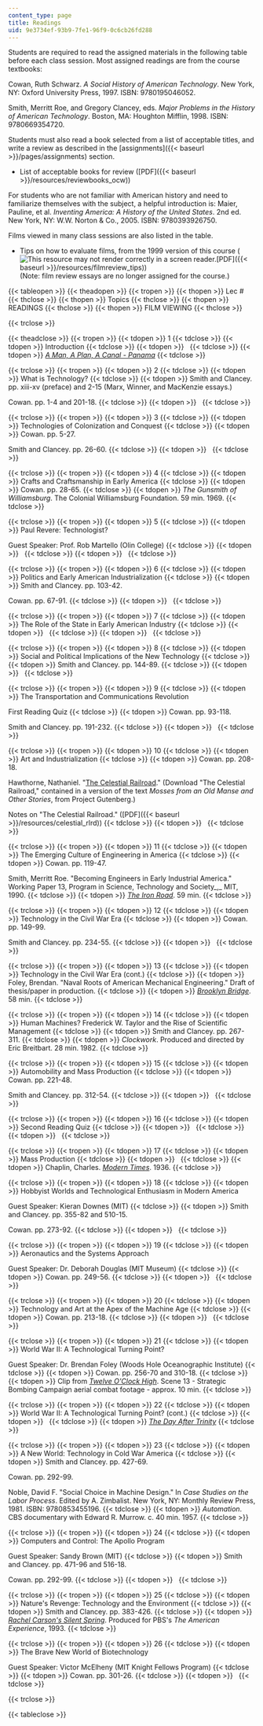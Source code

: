 ```yaml
---
content_type: page
title: Readings
uid: 9e3734ef-93b9-7fe1-96f9-0c6cb26fd288
---
```


Students are required to read the assigned materials in the following table before each class session. Most assigned readings are from the course textbooks:

Cowan, Ruth Schwarz. _A Social History of American Technology_. New York, NY: Oxford University Press, 1997. ISBN: 9780195046052.

Smith, Merritt Roe, and Gregory Clancey, eds. _Major Problems in the History of American Technology_. Boston, MA: Houghton Mifflin, 1998. ISBN: 9780669354720.

Students must also read a book selected from a list of acceptable titles, and write a review as described in the [assignments]({{< baseurl >}}/pages/assignments) section.

*   List of acceptable books for review ([PDF]({{< baseurl >}}/resources/reviewbooks_ocw))

For students who are not familiar with American history and need to familiarize themselves with the subject, a helpful introduction is: Maier, Pauline, et al. _Inventing America: A History of the United States_. 2nd ed. New York, NY: W.W. Norton & Co., 2005. ISBN: 9780393926750.

Films viewed in many class sessions are also listed in the table.

*   Tips on how to evaluate films, from the 1999 version of this course (![This resource may not render correctly in a screen reader.](/images/inacessible.gif)[PDF]({{< baseurl >}}/resources/filmreview_tips))  
    (Note: film review essays are no longer assigned for the course.)

{{< tableopen >}}
{{< theadopen >}}
{{< tropen >}}
{{< thopen >}}
Lec #
{{< thclose >}}
{{< thopen >}}
Topics
{{< thclose >}}
{{< thopen >}}
READINGS
{{< thclose >}}
{{< thopen >}}
FILM VIEWING
{{< thclose >}}

{{< trclose >}}

{{< theadclose >}}
{{< tropen >}}
{{< tdopen >}}
1
{{< tdclose >}}
{{< tdopen >}}
Introduction
{{< tdclose >}}
{{< tdopen >}}
 
{{< tdclose >}}
{{< tdopen >}}
[_A Man, A Plan, A Canal - Panama_](http://www.pbs.org/wgbh/nova/teachers/programs/1415_panama.html)
{{< tdclose >}}

{{< trclose >}}
{{< tropen >}}
{{< tdopen >}}
2
{{< tdclose >}}
{{< tdopen >}}
What is Technology?
{{< tdclose >}}
{{< tdopen >}}
Smith and Clancey. pp. xiii-xv (preface) and 2-15 (Marx, Winner, and MacKenzie essays.)  
  
Cowan. pp. 1-4 and 201-18.
{{< tdclose >}}
{{< tdopen >}}
 
{{< tdclose >}}

{{< trclose >}}
{{< tropen >}}
{{< tdopen >}}
3
{{< tdclose >}}
{{< tdopen >}}
Technologies of Colonization and Conquest
{{< tdclose >}}
{{< tdopen >}}
Cowan. pp. 5-27.  
  
Smith and Clancey. pp. 26-60.
{{< tdclose >}}
{{< tdopen >}}
 
{{< tdclose >}}

{{< trclose >}}
{{< tropen >}}
{{< tdopen >}}
4
{{< tdclose >}}
{{< tdopen >}}
Crafts and Craftsmanship in Early America
{{< tdclose >}}
{{< tdopen >}}
Cowan. pp. 28-65.
{{< tdclose >}}
{{< tdopen >}}
_The Gunsmith of Williamsburg_. The Colonial Williamsburg Foundation. 59 min. 1969.
{{< tdclose >}}

{{< trclose >}}
{{< tropen >}}
{{< tdopen >}}
5
{{< tdclose >}}
{{< tdopen >}}
Paul Revere: Technologist?  
  
Guest Speaker: Prof. Rob Martello (Olin College)
{{< tdclose >}}
{{< tdopen >}}
 
{{< tdclose >}}
{{< tdopen >}}
 
{{< tdclose >}}

{{< trclose >}}
{{< tropen >}}
{{< tdopen >}}
6
{{< tdclose >}}
{{< tdopen >}}
Politics and Early American Industrialization
{{< tdclose >}}
{{< tdopen >}}
Smith and Clancey. pp. 103-42.  
  
Cowan. pp. 67-91.
{{< tdclose >}}
{{< tdopen >}}
 
{{< tdclose >}}

{{< trclose >}}
{{< tropen >}}
{{< tdopen >}}
7
{{< tdclose >}}
{{< tdopen >}}
The Role of the State in Early American Industry
{{< tdclose >}}
{{< tdopen >}}
 
{{< tdclose >}}
{{< tdopen >}}
 
{{< tdclose >}}

{{< trclose >}}
{{< tropen >}}
{{< tdopen >}}
8
{{< tdclose >}}
{{< tdopen >}}
Social and Political Implications of the New Technology
{{< tdclose >}}
{{< tdopen >}}
Smith and Clancey. pp. 144-89.
{{< tdclose >}}
{{< tdopen >}}
 
{{< tdclose >}}

{{< trclose >}}
{{< tropen >}}
{{< tdopen >}}
9
{{< tdclose >}}
{{< tdopen >}}
The Transportation and Communications Revolution  
  
First Reading Quiz
{{< tdclose >}}
{{< tdopen >}}
Cowan. pp. 93-118.  
  
Smith and Clancey. pp. 191-232.
{{< tdclose >}}
{{< tdopen >}}
 
{{< tdclose >}}

{{< trclose >}}
{{< tropen >}}
{{< tdopen >}}
10
{{< tdclose >}}
{{< tdopen >}}
Art and Industrialization
{{< tdclose >}}
{{< tdopen >}}
Cowan. pp. 208-18.  
  
Hawthorne, Nathaniel. "[The Celestial Railroad](http://www.gutenberg.org/etext/512)." (Download "The Celestial Railroad," contained in a version of the text _Mosses from an Old Manse and Other Stories_, from Project Gutenberg.)  
  
Notes on "The Celestial Railroad." ([PDF]({{< baseurl >}}/resources/celestial_rlrd))
{{< tdclose >}}
{{< tdopen >}}
 
{{< tdclose >}}

{{< trclose >}}
{{< tropen >}}
{{< tdopen >}}
11
{{< tdclose >}}
{{< tdopen >}}
The Emerging Culture of Engineering in America
{{< tdclose >}}
{{< tdopen >}}
Cowan. pp. 119-47.  
  
Smith, Merritt Roe. "Becoming Engineers in Early Industrial America." Working Paper 13, Program in Science, Technology and Society_,_ MIT, 1990.
{{< tdclose >}}
{{< tdopen >}}
[_The Iron Road_](http://www.pbs.org/wgbh/amex/iron/). 59 min.
{{< tdclose >}}

{{< trclose >}}
{{< tropen >}}
{{< tdopen >}}
12
{{< tdclose >}}
{{< tdopen >}}
Technology in the Civil War Era
{{< tdclose >}}
{{< tdopen >}}
Cowan. pp. 149-99.  
  
Smith and Clancey. pp. 234-55.
{{< tdclose >}}
{{< tdopen >}}
 
{{< tdclose >}}

{{< trclose >}}
{{< tropen >}}
{{< tdopen >}}
13
{{< tdclose >}}
{{< tdopen >}}
Technology in the Civil War Era (cont.)
{{< tdclose >}}
{{< tdopen >}}
Foley, Brendan. "Naval Roots of American Mechanical Engineering." Draft of thesis/paper in production.
{{< tdclose >}}
{{< tdopen >}}
[_Brooklyn Bridge_](http://www.imdb.com/title/tt0082106/). 58 min.
{{< tdclose >}}

{{< trclose >}}
{{< tropen >}}
{{< tdopen >}}
14
{{< tdclose >}}
{{< tdopen >}}
Human Machines? Frederick W. Taylor and the Rise of Scientific Management
{{< tdclose >}}
{{< tdopen >}}
Smith and Clancey. pp. 267-311.
{{< tdclose >}}
{{< tdopen >}}
_Clockwork_. Produced and directed by Eric Breitbart. 28 min. 1982.
{{< tdclose >}}

{{< trclose >}}
{{< tropen >}}
{{< tdopen >}}
15
{{< tdclose >}}
{{< tdopen >}}
Automobility and Mass Production
{{< tdclose >}}
{{< tdopen >}}
Cowan. pp. 221-48.  
  
Smith and Clancey. pp. 312-54.
{{< tdclose >}}
{{< tdopen >}}
 
{{< tdclose >}}

{{< trclose >}}
{{< tropen >}}
{{< tdopen >}}
16
{{< tdclose >}}
{{< tdopen >}}
Second Reading Quiz
{{< tdclose >}}
{{< tdopen >}}
 
{{< tdclose >}}
{{< tdopen >}}
 
{{< tdclose >}}

{{< trclose >}}
{{< tropen >}}
{{< tdopen >}}
17
{{< tdclose >}}
{{< tdopen >}}
Mass Production
{{< tdclose >}}
{{< tdopen >}}
 
{{< tdclose >}}
{{< tdopen >}}
Chaplin, Charles. [_Modern Times_](http://www.imdb.com/title/tt0027977/). 1936.
{{< tdclose >}}

{{< trclose >}}
{{< tropen >}}
{{< tdopen >}}
18
{{< tdclose >}}
{{< tdopen >}}
Hobbyist Worlds and Technological Enthusiasm in Modern America  
  
Guest Speaker: Kieran Downes (MIT)
{{< tdclose >}}
{{< tdopen >}}
Smith and Clancey. pp. 355-82 and 510-15.  
  
Cowan. pp. 273-92.
{{< tdclose >}}
{{< tdopen >}}
 
{{< tdclose >}}

{{< trclose >}}
{{< tropen >}}
{{< tdopen >}}
19
{{< tdclose >}}
{{< tdopen >}}
Aeronautics and the Systems Approach  
  
Guest Speaker: Dr. Deborah Douglas (MIT Museum)
{{< tdclose >}}
{{< tdopen >}}
Cowan. pp. 249-56.
{{< tdclose >}}
{{< tdopen >}}
 
{{< tdclose >}}

{{< trclose >}}
{{< tropen >}}
{{< tdopen >}}
20
{{< tdclose >}}
{{< tdopen >}}
Technology and Art at the Apex of the Machine Age
{{< tdclose >}}
{{< tdopen >}}
Cowan. pp. 213-18.
{{< tdclose >}}
{{< tdopen >}}
 
{{< tdclose >}}

{{< trclose >}}
{{< tropen >}}
{{< tdopen >}}
21
{{< tdclose >}}
{{< tdopen >}}
World War II: A Technological Turning Point?  
  
Guest Speaker: Dr. Brendan Foley (Woods Hole Oceanographic Institute)
{{< tdclose >}}
{{< tdopen >}}
Cowan. pp. 256-70 and 310-18.
{{< tdclose >}}
{{< tdopen >}}
Clip from [_Twelve O'Clock High_](http://www.imdb.com/title/tt0041996/). Scene 13 - Strategic Bombing Campaign aerial combat footage - approx. 10 min.
{{< tdclose >}}

{{< trclose >}}
{{< tropen >}}
{{< tdopen >}}
22
{{< tdclose >}}
{{< tdopen >}}
World War II: A Technological Turning Point? (cont.)
{{< tdclose >}}
{{< tdopen >}}
 
{{< tdclose >}}
{{< tdopen >}}
[_The Day After Trinity_](http://www.imdb.com/title/tt0080594/)
{{< tdclose >}}

{{< trclose >}}
{{< tropen >}}
{{< tdopen >}}
23
{{< tdclose >}}
{{< tdopen >}}
A New World: Technology in Cold War America
{{< tdclose >}}
{{< tdopen >}}
Smith and Clancey. pp. 427-69.  
  
Cowan. pp. 292-99.  
  
Noble, David F. "Social Choice in Machine Design." In _Case Studies on the Labor Process_. Edited by A. Zimbalist. New York, NY: Monthly Review Press, 1981. ISBN: 9780853455196.
{{< tdclose >}}
{{< tdopen >}}
_Automation_. CBS documentary with Edward R. Murrow. c. 40 min. 1957.
{{< tdclose >}}

{{< trclose >}}
{{< tropen >}}
{{< tdopen >}}
24
{{< tdclose >}}
{{< tdopen >}}
Computers and Control: The Apollo Program  
  
Guest Speaker: Sandy Brown (MIT)
{{< tdclose >}}
{{< tdopen >}}
Smith and Clancey. pp. 471-96 and 516-18.  
  
Cowan. pp. 292-99.
{{< tdclose >}}
{{< tdopen >}}
 
{{< tdclose >}}

{{< trclose >}}
{{< tropen >}}
{{< tdopen >}}
25
{{< tdclose >}}
{{< tdopen >}}
Nature's Revenge: Technology and the Environment
{{< tdclose >}}
{{< tdopen >}}
Smith and Clancey. pp. 383-426.
{{< tdclose >}}
{{< tdopen >}}
[_Rachel Carson's Silent Spring_](http://movies.msn.com/movies/movie-synopsis/american-experience-rachel-carson%27s-silent-spring/). Produced for PBS's _The American Experience_, 1993.
{{< tdclose >}}

{{< trclose >}}
{{< tropen >}}
{{< tdopen >}}
26
{{< tdclose >}}
{{< tdopen >}}
The Brave New World of Biotechnology  
  
Guest Speaker: Victor McElheny (MIT Knight Fellows Program)
{{< tdclose >}}
{{< tdopen >}}
Cowan. pp. 301-26.
{{< tdclose >}}
{{< tdopen >}}
 
{{< tdclose >}}

{{< trclose >}}

{{< tableclose >}}